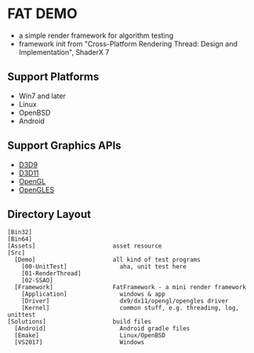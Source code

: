 # FAT DEMO

 * a simple render framework for algorithm testing
 * framework init from "Cross-Platform Rendering Thread: Design and Implementation", ShaderX 7


## Support Platforms

 * Win7 and later
 * Linux
 * OpenBSD
 * Android


## Support Graphics APIs

 * [D3D9][1]
 * [D3D11][2]
 * [OpenGL][3]
 * [OpenGLES][4]


## Directory Layout

```
[Bin32]
[Bin64]
[Assets]                      asset resource
[Src]
  [Demo]                      all kind of test programs
    [00-UnitTest]               aha, unit test here
    [01-RenderThread]
    [02-SSAO]
  [Framework]                 FatFramework - a mini render framework
    [Application]               windows & app
    [Driver]                    dx9/dx11/opengl/opengles driver
    [Kernel]                    common stuff, e.g. threading, log, unittest
[Solutions]                   build files
  [Android]                     Android gradle files
  [Emake]                       Linux/OpenBSD
  [VS2017]                      Windows
```


[1]:https://docs.microsoft.com/en-us/windows/win32/direct3d9/dx9-graphics
[2]:https://docs.microsoft.com/en-us/windows/win32/direct3d11/atoc-dx-graphics-direct3d-11
[3]:https://www.opengl.org/
[4]:https://www.khronos.org/opengles/

